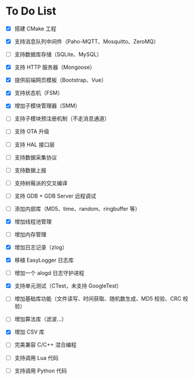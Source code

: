 # To Do List

- [x] 搭建 CMake 工程
- [x] 支持消息队列中间件（Paho-MQTT、Mosquitto、ZeroMQ）
- [ ] 支持数据库存储（SQLite、MySQL）
- [x] 支持 HTTP 服务器（Mongoose）
- [x] 提供前端网页模板（Bootstrap、Vue）
- [x] 支持状态机（FSM）
- [x] 增加子模块管理器（SMM）
- [ ] 支持子模块预注册机制（不走消息通道）
- [ ] 支持 OTA 升级
- [ ] 支持 HAL 接口层
- [ ] 支持数据采集协议
- [ ] 支持数据上报
- [ ] 支持树莓派的交叉编译
- [ ] 支持 GDB + GDB Server 远程调试
- [ ] 添加内部库（MD5、time、random、ringbuffer 等）
- [x] 增加线程池管理
- [ ] 增加内存管理
- [x] 增加日志记录（zlog）
- [x] 移植 EasyLogger 日志库
- [ ] 增加一个 alogd 日志守护进程
- [x] 支持单元测试（CTest，未支持 GoogleTest）
- [ ] 增加基础库功能（文件读写、时间获取、随机数生成、MD5 校验、CRC 校验）
- [ ] 增加算法库（滤波...）
- [x] 增加 CSV 库
- [ ] 完美兼容 C/C++ 混合编程
- [ ] 支持调用 Lua 代码
- [ ] 支持调用 Python 代码


